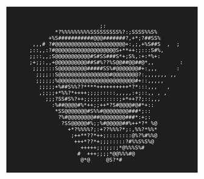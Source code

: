 <pre style="background-color:#1e1e1e; color:#ffffff; padding:10px;">
                                                                               
                                                             <span style="color:#00ffff">criicky  ──────────────────────────────────────────────────</span>
                            ;:                               <span style="color:#800080">Riccardo</span>
              *?%%%%%%%%%SSSSSSSSS%?:;SSSS%%S%               
            +%S###########@@@#######?,+*;?##SS%              
       ,,,# ?#@@@@@@@@@@@@@@@@@@@@@@+:,;,+%S##S  ,  ;       
      ;::,,:?#@@@@@@@@@@@@@@@@@@@S+**++:;:::S#%,            
      ;;::,,;S@@@@@@@@@@@#S#SS###S*+;S%,:+:*%+:              
      ;+;;:,,+@@@@@@@@@@##S#%??%S@@##@@##@*,,        :      
       ;;;;:::S@@@@@@@@@#####SS%#@@@@@@@#+:,,,      :       
        ;;;;::S@@@@@@@@@@@@@@@@#@@@@@@@@?:,,,,,,, ,,        
        ;;;;;;%@@@@@@@@@@@@@@@@@@@@@@@@#+::,,,,,            
         ;;;;;+%##S%%??****++++++++++*?*:::,,,   ,          
         ,;;;;+*%%?*++++;;;;:::::,,,,,:+;::,, , ,           
           ;;;?SS#S%?++;;;;;::::::;+*++??;::,,,              
             :%##@@@@#%*++;;++*?S#@@@@#@#*+::                
              *SS@@@@@@@#S%%#@@@@@@@@###*;::                
               ?%#@@@@@@@@##@@@@@@@@###*:+;:                
                ?SS@@@@@#%;;%#@@@@@##%++*?* %@               
                  +*?%%%%?;:+??%%%?*;:,%%?*%%*               
                   ;++**??*++;::::::::@%?%#%%@               
                    +++*??*+;;;:::::?#%%S%S%@                
                      +++++;;:;;:;*@%%%S%#                   
                     #  +++;;;;*@@%%%#@                      
                      @*@     @S?*#                          
                                                             </pre>
